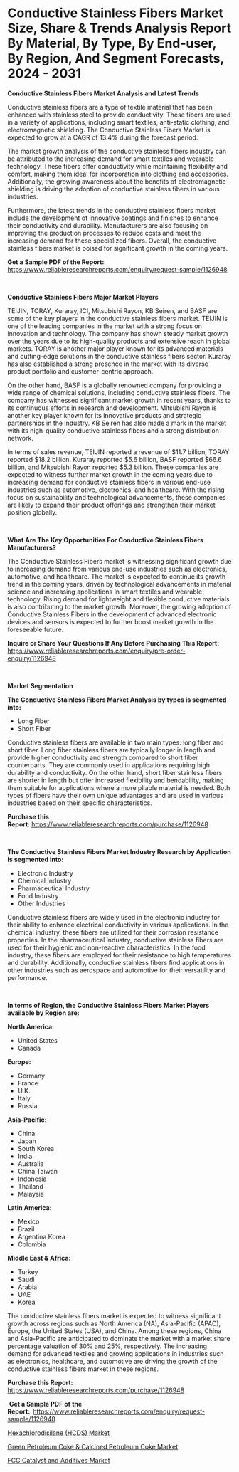 <p><h1>Conductive Stainless Fibers Market Size, Share & Trends Analysis Report By Material, By Type, By End-user, By Region, And Segment Forecasts, 2024 - 2031</h1></p><p><strong>Conductive Stainless Fibers Market Analysis and Latest Trends</strong></p>
<p><p>Conductive stainless fibers are a type of textile material that has been enhanced with stainless steel to provide conductivity. These fibers are used in a variety of applications, including smart textiles, anti-static clothing, and electromagnetic shielding. The Conductive Stainless Fibers Market is expected to grow at a CAGR of 13.4% during the forecast period.</p><p>The market growth analysis of the conductive stainless fibers industry can be attributed to the increasing demand for smart textiles and wearable technology. These fibers offer conductivity while maintaining flexibility and comfort, making them ideal for incorporation into clothing and accessories. Additionally, the growing awareness about the benefits of electromagnetic shielding is driving the adoption of conductive stainless fibers in various industries.</p><p>Furthermore, the latest trends in the conductive stainless fibers market include the development of innovative coatings and finishes to enhance their conductivity and durability. Manufacturers are also focusing on improving the production processes to reduce costs and meet the increasing demand for these specialized fibers. Overall, the conductive stainless fibers market is poised for significant growth in the coming years.</p></p>
<p><strong>Get a Sample PDF of the Report:&nbsp;</strong> <a href="https://www.reliableresearchreports.com/enquiry/request-sample/1126948">https://www.reliableresearchreports.com/enquiry/request-sample/1126948</a></p>
<p>&nbsp;</p>
<p><strong>Conductive Stainless Fibers Major Market Players</strong></p>
<p><p>TEIJIN, TORAY, Kuraray, ICI, Mitsubishi Rayon, KB Seiren, and BASF are some of the key players in the conductive stainless fibers market. TEIJIN is one of the leading companies in the market with a strong focus on innovation and technology. The company has shown steady market growth over the years due to its high-quality products and extensive reach in global markets. TORAY is another major player known for its advanced materials and cutting-edge solutions in the conductive stainless fibers sector. Kuraray has also established a strong presence in the market with its diverse product portfolio and customer-centric approach. </p><p>On the other hand, BASF is a globally renowned company for providing a wide range of chemical solutions, including conductive stainless fibers. The company has witnessed significant market growth in recent years, thanks to its continuous efforts in research and development. Mitsubishi Rayon is another key player known for its innovative products and strategic partnerships in the industry. KB Seiren has also made a mark in the market with its high-quality conductive stainless fibers and a strong distribution network.</p><p>In terms of sales revenue, TEIJIN reported a revenue of $11.7 billion, TORAY reported $18.2 billion, Kuraray reported $5.6 billion, BASF reported $66.6 billion, and Mitsubishi Rayon reported $5.3 billion. These companies are expected to witness further market growth in the coming years due to increasing demand for conductive stainless fibers in various end-use industries such as automotive, electronics, and healthcare. With the rising focus on sustainability and technological advancements, these companies are likely to expand their product offerings and strengthen their market position globally.</p></p>
<p>&nbsp;</p>
<p><strong>What Are The Key Opportunities For Conductive Stainless Fibers Manufacturers?</strong></p>
<p><p>The Conductive Stainless Fibers market is witnessing significant growth due to increasing demand from various end-use industries such as electronics, automotive, and healthcare. The market is expected to continue its growth trend in the coming years, driven by technological advancements in material science and increasing applications in smart textiles and wearable technology. Rising demand for lightweight and flexible conductive materials is also contributing to the market growth. Moreover, the growing adoption of Conductive Stainless Fibers in the development of advanced electronic devices and sensors is expected to further boost market growth in the foreseeable future.</p></p>
<p><strong>Inquire or Share Your Questions If Any Before Purchasing This Report:</strong> <a href="https://www.reliableresearchreports.com/enquiry/pre-order-enquiry/1126948">https://www.reliableresearchreports.com/enquiry/pre-order-enquiry/1126948</a></p>
<p>&nbsp;</p>
<p><strong>Market Segmentation</strong></p>
<p><strong>The Conductive Stainless Fibers Market Analysis by types is segmented into:</strong></p>
<p><ul><li>Long Fiber</li><li>Short Fiber</li></ul></p>
<p><p>Conductive stainless fibers are available in two main types: long fiber and short fiber. Long fiber stainless fibers are typically longer in length and provide higher conductivity and strength compared to short fiber counterparts. They are commonly used in applications requiring high durability and conductivity. On the other hand, short fiber stainless fibers are shorter in length but offer increased flexibility and bendability, making them suitable for applications where a more pliable material is needed. Both types of fibers have their own unique advantages and are used in various industries based on their specific characteristics.</p></p>
<p><strong>Purchase this Report:&nbsp;</strong><a href="https://www.reliableresearchreports.com/purchase/1126948">https://www.reliableresearchreports.com/purchase/1126948</a></p>
<p>&nbsp;</p>
<p><strong>The Conductive Stainless Fibers Market Industry Research by Application is segmented into:</strong></p>
<p><ul><li>Electronic Industry</li><li>Chemical Industry</li><li>Pharmaceutical Industry</li><li>Food Industry</li><li>Other Industries</li></ul></p>
<p><p>Conductive stainless fibers are widely used in the electronic industry for their ability to enhance electrical conductivity in various applications. In the chemical industry, these fibers are utilized for their corrosion resistance properties. In the pharmaceutical industry, conductive stainless fibers are used for their hygienic and non-reactive characteristics. In the food industry, these fibers are employed for their resistance to high temperatures and durability. Additionally, conductive stainless fibers find applications in other industries such as aerospace and automotive for their versatility and performance.</p></p>
<p>&nbsp;</p>
<p><strong>In terms of Region, the Conductive Stainless Fibers Market Players available by Region are:</strong></p>
<p>
    <p> <strong> North America: </strong>
        <ul>
            <li>United States</li>
            <li>Canada</li>
        </ul>
        </p> 
    <p> <strong> Europe: </strong>
        <ul>
            <li>Germany</li>
            <li>France</li>
            <li>U.K.</li>
            <li>Italy</li>
            <li>Russia</li>
        </ul>
        </p> 
    <p> <strong> Asia-Pacific: </strong>
        <ul>
            <li>China</li>
            <li>Japan</li>
            <li>South Korea</li>
            <li>India</li>
            <li>Australia</li>
            <li>China Taiwan</li>
            <li>Indonesia</li>
            <li>Thailand</li>
            <li>Malaysia</li>
        </ul>
        </p> 
    <p> <strong> Latin America: </strong>
        <ul>
            <li>Mexico</li>
            <li>Brazil</li>
            <li>Argentina Korea</li>
            <li>Colombia</li>
        </ul>
        </p> 
    <p> <strong> Middle East & Africa: </strong>
        <ul>
            <li>Turkey</li>
            <li>Saudi</li>
            <li>Arabia</li>
            <li>UAE</li>
            <li>Korea</li>
        </ul>
    </p>
    </p>
<p><p>The conductive stainless fibers market is expected to witness significant growth across regions such as North America (NA), Asia-Pacific (APAC), Europe, the United States (USA), and China. Among these regions, China and Asia-Pacific are anticipated to dominate the market with a market share percentage valuation of 30% and 25%, respectively. The increasing demand for advanced textiles and growing applications in industries such as electronics, healthcare, and automotive are driving the growth of the conductive stainless fibers market in these regions.</p></p>
<p><strong>Purchase this Report: </strong><a href="https://www.reliableresearchreports.com/purchase/1126948">https://www.reliableresearchreports.com/purchase/1126948</a></p>
<p>&nbsp;<strong>Get a Sample PDF of the Report:&nbsp;&nbsp;</strong><a href="https://www.reliableresearchreports.com/enquiry/request-sample/1126948">https://www.reliableresearchreports.com/enquiry/request-sample/1126948</a></p>
<p><strong></strong></p>
<p><p><a href="https://github.com/tamvrosiya/Market-Research-Report-List-3/blob/main/hexachlorodisilane-hcds-market.md">Hexachlorodisilane (HCDS) Market</a></p><p><a href="https://github.com/changoleonlaverguenzanoexiste/Market-Research-Report-List-2/blob/main/green-petroleum-coke-calcined-petroleum-coke-market.md">Green Petroleum Coke & Calcined Petroleum Coke Market</a></p><p><a href="https://github.com/pizolina/Market-Research-Report-List-3/blob/main/fcc-catalyst-and-additives-market.md">FCC Catalyst and Additives Market</a></p></p>